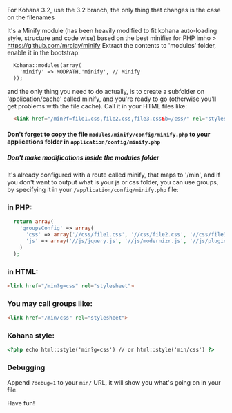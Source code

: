 For Kohana 3.2, use the 3.2 branch, the only thing that changes is the case on the filenames

It's a Minify module (has been heavily modified to fit kohana auto-loading style, structure and code wise) based on the best minifier for PHP imho > https://github.com/mrclay/minify
Extract the contents to 'modules' folder, enable it in the bootstrap:

```html
  Kohana::modules(array(
    'minify' => MODPATH.'minify', // Minify
  ));
``` 

and the only thing you need to do actually, is to create a subfolder on 'application/cache' called minify, and you're ready to go (otherwise you'll get problems with the file cache).
Call it in your HTML files like:

```html
  <link href="/min?f=file1.css,file2.css,file3.css&b=/css/" rel="stylesheet">
```

#### Don't forget to copy the file `modules/minify/config/minify.php` to your applications folder in `application/config/minify.php`
##### Don't make modifications inside the modules folder

It's already configured with a route called minify, that maps to '/min', and if you don't want to output what is your js or 
css folder, you can use groups, by specifying it in your `/application/config/minify.php` file:

### in PHP:

```php
  return array(
    'groupsConfig' => array(
      'css' => array('//css/file1.css', '//css/file2.css', '//css/file3.css'),
      'js' => array('//js/jquery.js', '//js/modernizr.js', '//js/plugin/orbit.js')
    )
  );
```

### in HTML:

```html
<link href="/min?g=css" rel="stylesheet">
```

### You may call groups like:

```html
<link href="/min/css" rel="stylesheet">
```

### Kohana style:

```html
<?php echo html::style('min?g=css') // or html::style('min/css') ?>
```

### Debugging

Append `?debug=1` to your `min/` URL, it will show you what's going on in your file. 

Have fun!